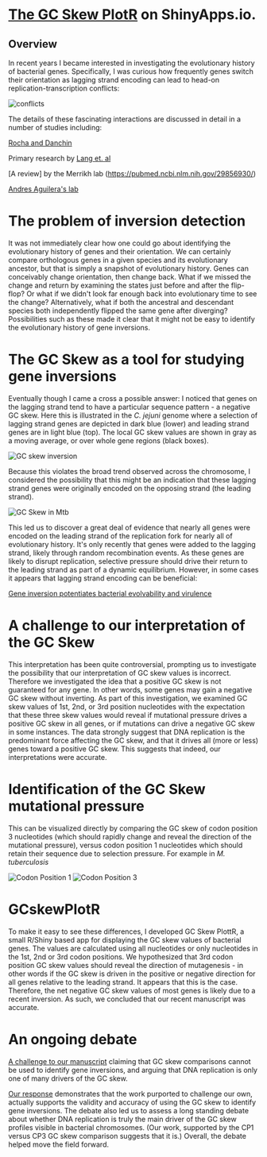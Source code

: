 # [The GC Skew PlotR](https://the1stmartian.shinyapps.io/NYCDA-Shiny/) on ShinyApps.io.


## Overview

In recent years I became interested in investigating the evolutionary history of bacterial genes. Specifically, I was curious how frequently genes switch their orientation as lagging strand encoding can lead to head-on replication-transcription conflicts:

![conflicts](https://github.com/The1stMartian/RShiny_GCskew/blob/master/www/conflicts.png)

The details of these fascinating interactions are discussed in detail in a number of studies including:

[Rocha and Danchin](https://pubmed.ncbi.nlm.nih.gov/14602916/)

Primary research by [Lang et. al](https://pubmed.ncbi.nlm.nih.gov/28802046/)

[A review] by the Merrikh lab (https://pubmed.ncbi.nlm.nih.gov/29856930/)

[Andres Aguilera's lab](https://pubmed.ncbi.nlm.nih.gov/15775982/)


# The problem of inversion detection

It was not immediately clear how one could go about identifying the evolutionary history of genes and their orientation. We can certainly compare orthologous genes in a given species and its evolutionary ancestor, but that is simply a snapshot of evolutionary history. Genes can conceivably change orientation, then change back. What if we missed the change and return by examining the states just before and after the flip-flop? Or what if we didn't look far enough back into evolutionary time to see the change? Alternatively, what if both the ancestral and descendant species both independently flipped the same gene after diverging? Possibilities such as these made it clear that it might not be easy to identify the evolutionary history of gene inversions. 

# The GC Skew as a tool for studying gene inversions

Eventually though I came a cross a possible answer: I noticed that genes on the lagging strand tend to have a particular sequence pattern - a negative GC skew. Here this is illustrated in the <i>C. jejuni</i> genome where a selection of lagging strand genes are depicted in dark blue (lower) and leading strand genes are in light blue (top). The local GC skew values are shown in gray as a moving average, or over whole gene regions (black boxes).   

![GC skew inversion](https://github.com/The1stMartian/RShiny_GCskew/blob/master/www/GCskew.png)

Because this violates the broad trend observed across the chromosome, I considered the possibility that this might be an indication that these lagging strand genes were originally encoded on the opposing strand (the leading strand).

![GC Skew in Mtb](https://github.com/The1stMartian/RShiny_GCskew/blob/master/www/GCskewDiagram.png)

This led us to discover a great deal of evidence that nearly all genes were encoded on the leading strand of the replication fork for nearly all of evolutionary history. It's only recently that genes were added to the lagging strand, likely through random recombination events. As these genes are likely to disrupt replication, selective pressure should drive their return to the leading strand as part of a dynamic equilibrium. However, in some cases it appears that lagging strand encoding can be beneficial:

[Gene inversion potentiates bacterial evolvability and virulence](https://pubmed.ncbi.nlm.nih.gov/30405125/)

# A challenge to our interpretation of the GC Skew

This interpretation has been quite controversial, prompting us to investigate the possibility that our interpretation of GC skew values is incorrect. Therefore we investigated the idea that a positive GC skew is not guaranteed for any gene. In other words, some genes may gain a negative GC skew without inverting. As part of this investigation, we examined GC skew values of 1st, 2nd, or 3rd position nucleotides with the expectation that these three skew values would reveal if mutational pressure drives a positive GC skew in all genes, or if mutations can drive a negative GC skew in some instances. The data strongly suggest that DNA replication is the predominant force affecting the GC skew, and that it drives all (more or less) genes toward a positive GC skew. This suggests that indeed, our interpretations were accurate. 

# Identification of the GC Skew mutational pressure

This can be visualized directly by comparing the GC skew of codon position 3 nucleotides (which should rapidly change and reveal the direction of the mutational pressure), versus codon position 1 nucleotides which should retain their sequence due to selection pressure. For example in <i>M. tuberculosis</i>

![Codon Position 1](https://github.com/The1stMartian/RShiny_GCskew/blob/master/www/Graph1.png)
![Codon Position 3](https://github.com/The1stMartian/RShiny_GCskew/blob/master/www/CP3.png)

# GCskewPlotR
To make it easy to see these differences, I developed GC Skew PlottR, a small R/Shiny based app for displaying the GC skew values of bacterial genes. The values are calculated using all nucleotides or only nucleotides in the 1st, 2nd or 3rd codon positions. We hypothesized that 3rd codon position GC skew values should reveal the direction of mutagenesis - in other words if the GC skew is driven in the positive or negative direction for all genes relative to the leading strand. It appears that this is the case. Therefore, the net negative GC skew values of most genes is likely due to a recent inversion. As such, we concluded that our recent manuscript was accurate. 
 
 # An ongoing debate
 
[A challenge to our manuscript](https://www.biorxiv.org/content/10.1101/2020.01.14.906818v1) claiming that GC skew comparisons cannot be used to identify gene inversions, and arguing that DNA replication is only one of many drivers of the GC skew.

[Our response](https://www.biorxiv.org/content/10.1101/2020.05.26.117366v2.full.pdf) demonstrates that the work purported to challenge our own, actually supports the validity and accuracy of using the GC skew to identify gene inversions. The debate also led us to assess a long standing debate about whether DNA replication is truly the main driver of the GC skew profiles visible in bacterial chromosomes. (Our work, supported by the CP1 versus CP3 GC skew comparison suggests that it is.) Overall, the debate helped move the field forward.
